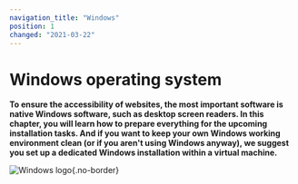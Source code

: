 ```yaml
---
navigation_title: "Windows"
position: 1
changed: "2021-03-22"
---
```


# Windows operating system

**To ensure the accessibility of websites, the most important software is native Windows software, such as desktop screen readers. In this chapter, you will learn how to prepare everything for the upcoming installation tasks. And if you want to keep your own Windows working environment clean (or if you aren't using Windows anyway), we suggest you set up a dedicated Windows installation within a virtual machine.**

![Windows logo](_media/windows-logo.png){.no-border}
